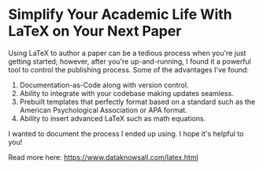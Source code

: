 # Simplify Your Academic Life With LaTeX on Your Next Paper

Using LaTeX to author a paper can be a tedious process when you're just getting started; however, after you're up-and-running, I found it a powerful tool to control the publishing process.  Some of the advantages I've found:

1. Documentation-as-Code along with version control.
2. Ability to integrate with your codebase making updates seamless.
3. Prebuilt templates that perfectly format based on a standard such as the American Psychological Association or APA format.
4. Ability to insert advanced LaTeX such as math equations.

I wanted to document the process I ended up using.  I hope it's helpful to you! 

Read more here: https://www.dataknowsall.com/latex.html
